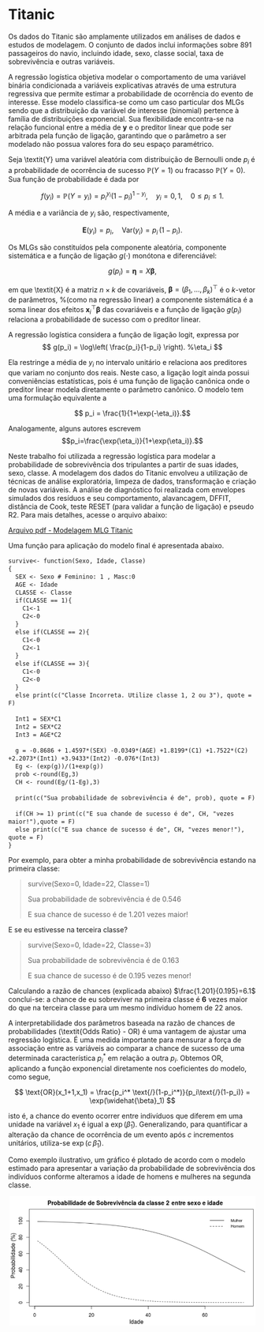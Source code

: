 # Titanic 

Os dados do Titanic são amplamente utilizados em análises de dados e estudos de modelagem. O conjunto de dados inclui informações sobre 891 passageiros do navio, incluindo idade, sexo, classe social, taxa de sobrevivência e outras variáveis.

A regressão logística objetiva modelar o comportamento de uma
variável binária condicionada a variáveis explicativas através de uma estrutura regressiva que
permite estimar a probabilidade de ocorrência do evento de interesse. Esse modelo classifica-se
como um caso particular dos MLGs sendo que a distribuição da variável de interesse (binomial)
pertence à família de distribuições exponencial.  Sua flexibilidade encontra-se na relação funcional entre a média de $\boldsymbol{y}$ e o preditor linear  que pode ser arbitrada pela função de ligação, garantindo que o parâmetro a ser modelado
não possua valores fora do seu espaço paramétrico. 

Seja \textit{Y} uma variável aleatória com distribuição de Bernoulli onde $p_i$ é a probabilidade de  ocorrência de sucesso $\mathbb{P}(Y=1)$ ou fracasso $\mathbb{P}(Y=0)$. Sua função de probabilidade é dada por

$$
f(y_i) = \mathbb{P}(Y=y_i) = p_i^{y_i} (1-p_i)^{1-y_i}, \quad y_i=0,\,1, \quad 0 \leq p_i \leq 1. % = P(y_i=y)
$$

A média e a variância de $y_i$ são, respectivamente, 

$$
\boldsymbol{E}(y_i)=p_i,\quad
\text{Var}(y_i) = p_i\,(1-p_i).
$$

Os MLGs são constituídos pela componente aleatória, componente sistemática e a função de ligação $g(\cdot)$ monótona e diferenciável:

$$
g\left( p_i  \right) = \boldsymbol{\eta} =  X\boldsymbol{\beta},  
$$

em que  \textit{X} é a matriz $n\times k$ de covariáveis,  $\boldsymbol{\beta}=(\beta_1,\ldots,\beta_k)^\top$ é o $k$-vetor de parâmetros, %(como na regressão linear)
a componente sistemática 
é a soma linear dos efeitos $\boldsymbol{x}_i^\top \boldsymbol{\beta}$ das covariáveis e a função de ligação $g(p_i)$ 
relaciona a probabilidade de sucesso com o preditor linear. 


A regressão logística considera a função de ligação logit, expressa por
$$
g(p_i) = \log\left( \frac{p_i}{1-p_i} \right). %\eta_i
$$

Ela restringe a média de $y_i$ no intervalo unitário e relaciona aos preditores que variam no conjunto dos reais. Neste caso, a ligação logit ainda possui conveniências estatísticas, pois é uma função de ligação canônica onde o preditor linear modela diretamente o parâmetro canônico.
O modelo tem uma formulação equivalente a 

$$ p_i = \frac{1}{1+\exp(-\eta_i)}.$$

Analogamente, alguns autores escrevem
$$p_i=\frac{\exp(\eta_i)}{1+\exp(\eta_i)}.$$

Neste trabalho foi utilizada a regressão logística para modelar a probabilidade de sobrevivência dos tripulantes a partir de suas idades, sexo, classe. A modelagem dos dados do Titanic envolveu a utilização de técnicas de análise exploratória, limpeza de dados, transformação e criação de novas variáveis. A análise de diagnóstico foi realizada com envelopes simulados dos resíduos e seu comportamento, alavancagem, DFFIT, distância de Cook, teste RESET (para validar a função de ligação) e pseudo R2. Para mais detalhes, acesse o arquivo abaixo:

[Arquivo pdf - Modelagem MLG Titanic](TitanicRMD.pdf)

Uma função para aplicação do modelo final é apresentada abaixo.
```
survive<- function(Sexo, Idade, Classe)
{  
  SEX <- Sexo # Feminino: 1 , Masc:0
  AGE <- Idade
  CLASSE <- Classe
  if(CLASSE == 1){
    C1<-1
    C2<-0
  } 
  else if(CLASSE == 2){
    C1<-0
    C2<-1
  }
  else if(CLASSE == 3){
    C1<-0
    C2<-0
  }
  else print(c("Classe Incorreta. Utilize classe 1, 2 ou 3"), quote = F)
  
  Int1 = SEX*C1
  Int2 = SEX*C2
  Int3 = AGE*C2
  
  g = -0.8686 + 1.4597*(SEX) -0.0349*(AGE) +1.8199*(C1) +1.7522*(C2) +2.2073*(Int1) +3.9433*(Int2) -0.076*(Int3)
  Eg <- (exp(g))/(1+exp(g))
  prob <-round(Eg,3)
  CH <- round(Eg/(1-Eg),3)
  
  print(c("Sua probabilidade de sobrevivência é de", prob), quote = F)
  
  if(CH >= 1) print(c("E sua chande de sucesso é de", CH, "vezes maior!"),quote = F)
  else print(c("E sua chance de sucesso é de", CH, "vezes menor!"), quote = F)
}
```
Por exemplo, para obter a minha probabilidade de sobrevivência estando na primeira classe:

> survive(Sexo=0, Idade=22, Classe=1)
> 
> Sua probabilidade de sobrevivência é de 0.546
> 
> E sua chance de sucesso é de 1.201 vezes maior! 

E se eu estivesse na terceira classe?
> survive(Sexo=0, Idade=22, Classe=3)
> 
> Sua probabilidade de sobrevivência é de 0.163 
> 
> E sua chance de sucesso é de 0.195 vezes menor! 

Calculando a razão de chances (explicada abaixo)  $\frac{1.201}{0.195}=6.1$ conclui-se: a chance de eu sobreviver na primeira classe é **6** vezes maior do que na terceira classe para um mesmo indíviduo homem de 22 anos.

A interpretabilidade dos parâmetros baseada na razão de chances de probabilidades (\textit{Odds Ratio} - OR) é uma vantagem de ajustar uma regressão logística. É uma medida importante para mensurar a força de associação entre as variáveis ao comparar a chance de sucesso de uma determinada característica $p_i^*$ em relação a outra $p_i$. Obtemos OR, aplicando a função exponencial diretamente nos coeficientes do modelo, como segue, 

$$
\text{OR}(x_1+1,x_1) = \frac{p_i^* \text{/}(1-p_i^*)}{p_i\text{/}(1-p_i)}  = \exp(\widehat{\beta}_1)
$$

isto é, a chance do evento ocorrer entre indivíduos que diferem em uma unidade na variável $x_1$ é igual a $\exp(\widehat{\beta}_1)$. Generalizando, para quantificar a alteração da chance de ocorrência de um evento após $c$ incrementos unitários, utiliza-se $\exp(c\,\widehat{\beta}_1)$.

Como exemplo ilustrativo, um gráfico é plotado de acordo com o modelo estimado para apresentar a variação da probabilidade de sobrevivência dos indivíduos conforme alteramos a idade de homens e mulheres na segunda classe.
<p align="center">
  <img src="survival_ageXsex.png" alt="Figura1" width="500">
</p>
